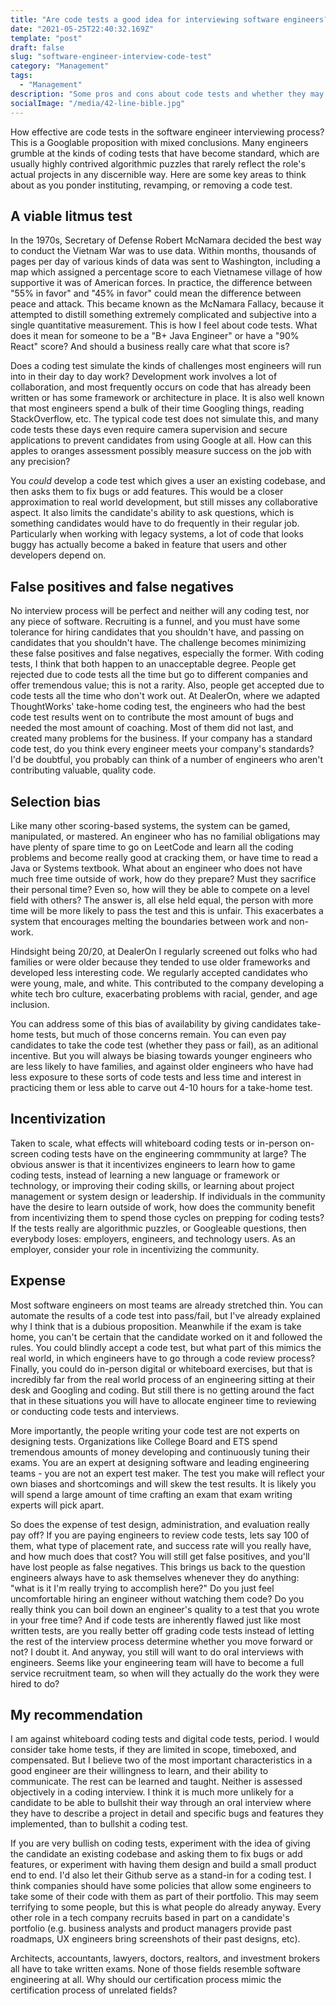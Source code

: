 ```yaml
---
title: "Are code tests a good idea for interviewing software engineers?"
date: "2021-05-25T22:40:32.169Z"
template: "post"
draft: false
slug: "software-engineer-interview-code-test"
category: "Management"
tags:
  - "Management"
description: "Some pros and cons about code tests and whether they may be a good fit for your team's recruiting process."
socialImage: "/media/42-line-bible.jpg"
---
```


How effective are code tests in the software engineer interviewing process? This is a Googlable proposition with mixed conclusions. Many engineers grumble at the kinds of coding tests that have become standard, which are usually highly contrived algorithmic puzzles that rarely reflect the role's actual projects in any discernible way. Here are some key areas to think about as you ponder instituting, revamping, or removing a code test.

## A viable litmus test
In the 1970s, Secretary of Defense Robert McNamara decided the best way to conduct the Vietnam War was to use data. Within months, thousands of pages per day of various kinds of data was sent to Washington, including a map which assigned a percentage score to each Vietnamese village of how supportive it was of American forces. In practice, the difference between "55% in favor" and "45% in favor" could mean the difference between peace and attack. This became known as the McNamara Fallacy, because it attempted to distill something extremely complicated and subjective into a single quantitative measurement. This is how I feel about code tests. What does it mean for someone to be a "B+ Java Engineer" or have a "90% React" score? And should a business really care what that score is?

Does a coding test simulate the kinds of challenges most engineers will run into in their day to day work? Development work involves a lot of collaboration, and most frequently occurs on code that has already been written or has some framework or architecture in place. It is also well known that most engineers spend a bulk of their time Googling things, reading StackOverflow, etc. The typical code test does not simulate this, and many code tests these days even require camera supervision and secure applications to prevent candidates from using Google at all. How can this apples to oranges assessment possibly measure success on the job with any precision?

 You _could_ develop a code test which gives a user an existing codebase, and then asks them to fix bugs or add features. This would be a closer approximation to real world development, but still misses any collaborative aspect. It also limits the candidate's ability to ask questions, which is something candidates would have to do frequently in their regular job. Particularly when working with legacy systems, a lot of code that looks buggy has actually become a baked in feature that users and other developers depend on.

## False positives and false negatives
No interview process will be perfect and neither will any coding test, nor any piece of software. Recruiting is a funnel, and you must have some tolerance for hiring candidates that you shouldn't have, and passing on candidates that you shouldn't have. The challenge becomes minimizing these false positives and false negatives, especially the former. With coding tests, I think that both happen to an unacceptable degree. People get rejected due to code tests all the time but go to different companies and offer tremendous value; this is not a rarity. Also, people get accepted due to code tests all the time who don't work out. At DealerOn, where we adapted ThoughtWorks' take-home coding test, the engineers who had the best code test results went on to contribute the most amount of bugs and needed the most amount of coaching. Most of them did not last, and created many problems for the business. If your company has a standard code test, do you think every engineer meets your company's standards? I'd be doubtful, you probably can think of a number of engineers who aren't contributing valuable, quality code.

## Selection bias
Like many other scoring-based systems, the system can be gamed, manipulated, or mastered. An engineer who has no familial obligations may have plenty of spare time to go on LeetCode and learn all the coding problems and become really good at cracking them, or have time to read a Java or Systems textbook. What about an engineer who does not have much free time outside of work, how do they prepare? Must they sacrifice their personal time? Even so, how will they be able to compete on a level field with others? The answer is, all else held equal, the person with more time will be more likely to pass the test and this is unfair. This exacerbates a system that encourages melting the boundaries between work and non-work.

Hindsight being 20/20, at DealerOn I regularly screened out folks who had families or were older because they tended to use older frameworks and developed less interesting code. We regularly accepted candidates who were young, male, and white. This contributed to the company developing a white tech bro culture, exacerbating problems with racial, gender, and age inclusion.

You can address some of this bias of availability by giving candidates take-home tests, but much of those concerns remain. You can even pay candidates to take the code test (whether they pass or fail), as an aditional incentive. But you will always be biasing towards younger engineers who are less likely to have families, and against older engineers who have had less exposure to these sorts of code tests and less time and interest in practicing them or less able to carve out 4-10 hours for a take-home test.

## Incentivization
Taken to scale, what effects will whiteboard coding tests or in-person on-screen coding tests have on the engineering commmunity at large? The obvious answer is that it incentivizes engineers to learn how to game coding tests, instead of learning a new language or framework or technology, or improving their coding skills, or learning about project management or system design or leadership. If individuals in the community have the desire to learn outside of work, how does the community benefit from incentivizing them to spend those cycles on prepping for coding tests? If the tests really are algorithmic puzzles, or Googleable questions, then everybody loses: employers, engineers, and technology users. As an employer, consider your role in incentivizing the community.

## Expense
Most software engineers on most teams are already stretched thin. You can automate the results of a code test into pass/fail, but I've already explained why I think that is a dubious proposition. Meanwhile if the exam is take home, you can't be certain that the candidate worked on it and followed the rules. You could blindly accept a code test, but what part of this mimics the real world, in which engineers have to go through a code review process? Finally, you could do in-person digital or whiteboard exercises, but that is incredibly far from the real world process of an engineering sitting at their desk and Googling and coding. But still there is no getting around the fact that in these situations you will have to allocate engineer time to reviewing or conducting code tests and interviews. 

More importantly, the people writing your code test are not experts on designing tests. Organizations like College Board and ETS spend tremendous amounts of money developing and continuously tuning their exams. You are an expert at designing software and leading engineering teams - you are not an expert test maker. The test you make will reflect your own biases and shortcomings and will skew the test results. It is likely you will spend a large amount of time crafting an exam that exam writing experts will pick apart.

So does the expense of test design, administration, and evaluation really pay off? If you are paying engineers to review code tests, lets say 100 of them, what type of placement rate, and success rate will you really have, and how much does that cost? You will still get false positives, and you'll have lost people as false negatives. This brings us back to the question engineers always have to ask themselves whenever they do anything: "what is it I'm really trying to accomplish here?" Do you just feel uncomfortable hiring an engineer without watching them code? Do you really think you can boil down an engineer's quality to a test that you wrote in your free time? And if code tests are inherently flawed just like most  written tests, are you really better off grading code tests instead of letting the rest of the interview process determine whether you move forward or not? I doubt it. And anyway, you still will want to do oral interviews with engineers. Seems like your engineering team will have to become a full service recruitment team, so when will they actually do the work they were hired to do?

## My recommendation
I am against whiteboard coding tests and digital code tests, period. I would consider take home tests, if they are limited in scope, timeboxed, and compensated. But I believe two of the most important characteristics in a good engineer are their willingness to learn, and their ability to communicate. The rest can be learned and taught. Neither is assessed objectively in a coding interview. I think it is much more unlikely for a candidate to be able to bullshit their way through an oral interview where they have to describe a project in detail and specific bugs and features they implemented, than to bullshit a coding test.

If you are very bullish on coding tests, experiment with the idea of giving the candidate an existing codebase and asking them to fix bugs or add features, or experiment with having them design and build a small product end to end. I'd also let their Github serve as a stand-in for a coding test. I think companies should have some policies that allow some engineers to take some of their code with them as part of their portfolio. This may seem terrifying to some people, but this is what people do already anyway. Every other role in a tech company recruits based in part on a candidate's portfolio (e.g. business analysts and product managers provide past roadmaps, UX engineers bring screenshots of their past designs, etc).

Architects, accountants, lawyers, doctors, realtors, and investment brokers all have to take written exams. None of those fields resemble software engineering at all. Why should our certification process mimic the certification process of unrelated fields?